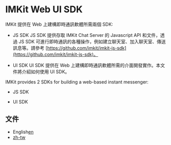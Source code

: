 # IMKit Web UI SDK

IMKit 提供在 Web 上建構即時通訊軟體所需兩個 SDK:

- JS SDK
JS SDK 提供存取 IMKit Chat Server 的 Javascript API 和文件，透過 JS SDK 可進行即時通訊的各種操作，例如建立聊天室、加入聊天室、傳送訊息等。請參考 [https://github.com/imkit/imkit-js-sdk](https://github.com/imkit/imkit-js-sdk)。

- UI SDK
UI SDK 提供在 Web 上建構即時通訊軟體所需的介面開發實作。本文件將介紹如何使用 UI SDK。

IMKit provides 2 SDKs for building a web-based instant messenger:

- JS SDK

- UI SDK


## 文件
- English[en](https://github.com/imkit/imkit-web-sdk/tree/master/docs/zh-tw)
- [zh-tw](https://github.com/imkit/imkit-web-sdk/tree/master/docs/zh-tw)
